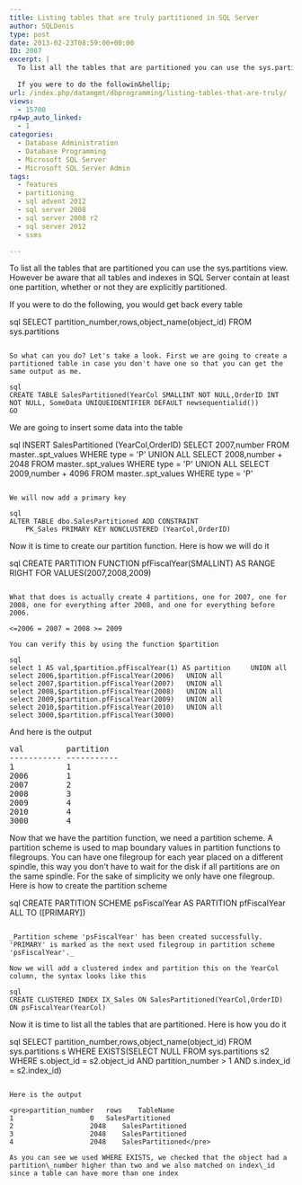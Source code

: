 ```yaml
---
title: Listing tables that are truly partitioned in SQL Server
author: SQLDenis
type: post
date: 2013-02-23T08:59:00+00:00
ID: 2007
excerpt: |
  To list all the tables that are partitioned you can use the sys.partitions view. However be aware that all tables and indexes in SQL Server contain at least one partition, whether or not they are explicitly partitioned.
  
  If you were to do the followin&hellip;
url: /index.php/datamgmt/dbprogramming/listing-tables-that-are-truly/
views:
  - 15700
rp4wp_auto_linked:
  - 1
categories:
  - Database Administration
  - Database Programming
  - Microsoft SQL Server
  - Microsoft SQL Server Admin
tags:
  - features
  - partitioning
  - sql advent 2012
  - sql server 2008
  - sql server 2008 r2
  - sql server 2012
  - ssms

---
```

To list all the tables that are partitioned you can use the sys.partitions view. However be aware that all tables and indexes in SQL Server contain at least one partition, whether or not they are explicitly partitioned.

If you were to do the following, you would get back every table

sql
SELECT partition_number,rows,object_name(object_id)
FROM sys.partitions
```

So what can you do? Let's take a look. First we are going to create a partitioned table in case you don't have one so that you can get the same output as me.

sql
CREATE TABLE SalesPartitioned(YearCol SMALLINT NOT NULL,OrderID INT NOT NULL, SomeData UNIQUEIDENTIFIER DEFAULT newsequentialid())
GO
```

We are going to insert some data into the table

sql
INSERT SalesPartitioned (YearCol,OrderID)
SELECT 2007,number
FROM master..spt_values
WHERE type = 'P'
UNION ALL
SELECT 2008,number + 2048
FROM master..spt_values
WHERE type = 'P'
UNION ALL
SELECT 2009,number + 4096
FROM master..spt_values
WHERE type = 'P'
```

We will now add a primary key

sql
ALTER TABLE dbo.SalesPartitioned ADD CONSTRAINT
	PK_Sales PRIMARY KEY NONCLUSTERED (YearCol,OrderID)
```

Now it is time to create our partition function. Here is how we will do it

sql
CREATE PARTITION FUNCTION pfFiscalYear(SMALLINT)
AS RANGE RIGHT FOR VALUES(2007,2008,2009)
```

What that does is actually create 4 partitions, one for 2007, one for 2008, one for everything after 2008, and one for everything before 2006.
  
<=2006 = 2007 = 2008 >= 2009

You can verify this by using the function $partition

sql
select 1 AS val,$partition.pfFiscalYear(1) AS partition	    UNION all
select 2006,$partition.pfFiscalYear(2006)	UNION all
select 2007,$partition.pfFiscalYear(2007)	UNION all
select 2008,$partition.pfFiscalYear(2008)	UNION all
select 2009,$partition.pfFiscalYear(2009)	UNION all
select 2010,$partition.pfFiscalYear(2010)	UNION all
select 3000,$partition.pfFiscalYear(3000)
```

And here is the output

<pre>val         partition
----------- -----------
1           1
2006        1
2007        2
2008        3
2009        4
2010        4
3000        4</pre>

Now that we have the partition function, we need a partition scheme. A partition scheme is used to map boundary values in partition functions to filegroups. You can have one filegroup for each year placed on a different spindle, this way you don't have to wait for the disk if all partitions are on the same spindle. For the sake of simplicity we only have one filegroup. Here is how to create the partition scheme

sql
CREATE PARTITION SCHEME psFiscalYear
AS PARTITION pfFiscalYear ALL TO ([PRIMARY])
```

_Partition scheme 'psFiscalYear' has been created successfully. 'PRIMARY' is marked as the next used filegroup in partition scheme 'psFiscalYear'._

Now we will add a clustered index and partition this on the YearCol column, the syntax looks like this

sql
CREATE CLUSTERED INDEX IX_Sales ON SalesPartitioned(YearCol,OrderID)
ON psFiscalYear(YearCol)
```

Now it is time to list all the tables that are partitioned. Here is how you do it

sql
SELECT partition_number,rows,object_name(object_id)
FROM sys.partitions s
WHERE EXISTS(SELECT NULL 
				FROM sys.partitions s2 
				WHERE s.object_id = s2.object_id 
				AND partition_number > 1
				AND s.index_id = s2.index_id)
```

Here is the output

<pre>partition_number	rows	TableName
1	                0	SalesPartitioned
2	                2048	SalesPartitioned
3	                2048	SalesPartitioned
4	                2048	SalesPartitioned</pre>

As you can see we used WHERE EXISTS, we checked that the object had a partition\_number higher than two and we also matched on index\_id since a table can have more than one index